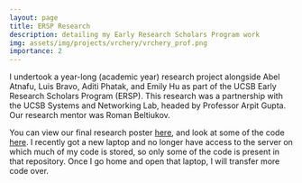```yaml
---
layout: page
title: ERSP Research
description: detailing my Early Research Scholars Program work
img: assets/img/projects/vrchery/vrchery_prof.png
importance: 2
---
```


I undertook a year-long (academic year) research project alongside Abel Atnafu, Luis Bravo, Aditi Phatak, and Emily Hu as part of the UCSB Early Research Scholars Program (ERSP). This research was a partnership with the UCSB Systems and Networking Lab, headed by Professor Arpit Gupta. Our research mentor was Roman Beltiukov. 

You can view our final research poster [here](https://docs.google.com/presentation/d/1V1tX5XgU97CPWW8AC1FKUjQi0PnCE7a0baB7sWcHmwM/edit?usp=drive_link), and look at some of the code [here](). I recently got a new laptop and no longer have access to the server on which much of my code is stored, so only some of the code is present in that repository. Once I go home and open that laptop, I will transfer more code over. 